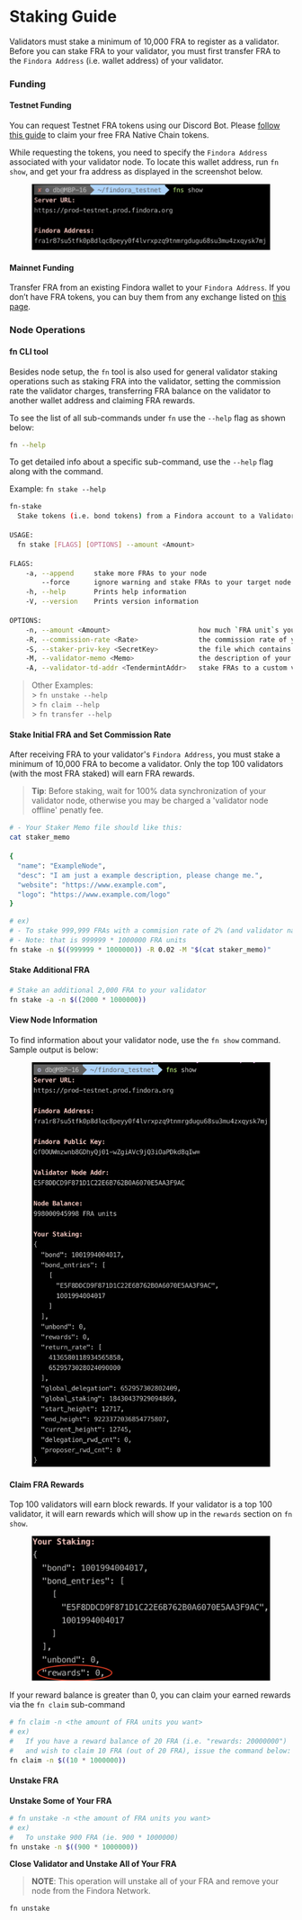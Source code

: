 # Staking Guide



Validators must stake a minimum of 10,000 FRA to register as a validator. Before you can stake FRA to your validator, you must first transfer FRA to the `Findora Address` (i.e. wallet address) of your validator.

### Funding[​](https://wiki.findora.org/docs/validators/staking-guide#funding) <a href="#funding" id="funding"></a>

#### Testnet Funding[​](https://wiki.findora.org/docs/validators/staking-guide#testnet-funding) <a href="#testnet-funding" id="testnet-funding"></a>

You can request Testnet FRA tokens using our Discord Bot. Please [follow this guide](../general-users/acquire-fra/request-testnet-fra.md) to claim your free FRA Native Chain tokens.

While requesting the tokens, you need to specify the `Findora Address` associated with your validator node. To locate this wallet address, run `fn show`, and get your fra address as displayed in the screenshot below.

<figure><img src="../.gitbook/assets/image (1) (4).png" alt=""><figcaption></figcaption></figure>

#### Mainnet Funding[​](https://wiki.findora.org/docs/validators/staking-guide#mainnet-funding) <a href="#mainnet-funding" id="mainnet-funding"></a>

Transfer FRA from an existing Findora wallet to your `Findora Address`. If you don’t have FRA tokens, you can buy them from any exchange listed on [this page](https://coinmarketcap.com/currencies/findora/markets/).

### Node Operations[​](https://wiki.findora.org/docs/validators/staking-guide#node-operations) <a href="#node-operations" id="node-operations"></a>

#### fn CLI tool[​](https://wiki.findora.org/docs/validators/staking-guide#fn-cli-tool) <a href="#fn-cli-tool" id="fn-cli-tool"></a>

Besides node setup, the `fn` tool is also used for general validator staking operations such as staking FRA into the validator, setting the commission rate the validator charges, transferring FRA balance on the validator to another wallet address and claiming FRA rewards.

To see the list of all sub-commands under `fn` use the `--help` flag as shown below:

```bash
fn --help
```

To get detailed info about a specific sub-command, use the `--help` flag along with the command.

Example: `fn stake --help`

```bash
fn-stake
  Stake tokens (i.e. bond tokens) from a Findora account to a Validator

USAGE:
  fn stake [FLAGS] [OPTIONS] --amount <Amount>

FLAGS:
    -a, --append     stake more FRAs to your node
        --force      ignore warning and stake FRAs to your target node
    -h, --help       Prints help information
    -V, --version    Prints version information

OPTIONS:
    -n, --amount <Amount>                      how much `FRA unit`s you want to stake
    -R, --commission-rate <Rate>               the commission rate of your node, a float number from 0.0 to 1.0
    -S, --staker-priv-key <SecretKey>          the file which contains private key (in base64 format) of proposer
    -M, --validator-memo <Memo>                the description of your node, optional
    -A, --validator-td-addr <TendermintAddr>   stake FRAs to a custom validator
```

> Other Examples:\
> \> `fn unstake --help`\
> \> `fn claim --help`\
> \> `fn transfer --help`

#### Stake Initial FRA and Set Commission Rate[​](https://wiki.findora.org/docs/validators/staking-guide#stake-initial-fra-and-set-commission-rate) <a href="#stake-initial-fra-and-set-commission-rate" id="stake-initial-fra-and-set-commission-rate"></a>

After receiving FRA to your validator's `Findora Address`, you must stake a minimum of 10,000 FRA to become a validator. Only the top 100 validators (with the most FRA staked) will earn FRA rewards.

> **Tip**: Before staking, wait for 100% data synchronization of your validator node, otherwise you may be charged a 'validator node offline' penatly fee.

```bash
# - Your Staker Memo file should like this:
cat staker_memo

{
  "name": "ExampleNode",
  "desc": "I am just a example description, please change me.",
  "website": "https://www.example.com",
  "logo": "https://www.example.com/logo"
}
```

```bash
# ex)
# - To stake 999,999 FRAs with a commision rate of 2% (and validator name of Validator_Pool_A)
# - Note: that is 999999 * 1000000 FRA units
fn stake -n $((999999 * 1000000)) -R 0.02 -M "$(cat staker_memo)"
```

#### Stake Additional FRA[​](https://wiki.findora.org/docs/validators/staking-guide#stake-additional-fra) <a href="#stake-additional-fra" id="stake-additional-fra"></a>

```bash
# Stake an additional 2,000 FRA to your validator
fn stake -a -n $((2000 * 1000000))
```

#### View Node Information[​](https://wiki.findora.org/docs/validators/staking-guide#view-node-information) <a href="#view-node-information" id="view-node-information"></a>

To find information about your validator node, use the `fn show` command. Sample output is below:

<figure><img src="../.gitbook/assets/image (8) (3).png" alt=""><figcaption></figcaption></figure>

#### Claim FRA Rewards[​](https://wiki.findora.org/docs/validators/staking-guide#claim-fra-rewards) <a href="#claim-fra-rewards" id="claim-fra-rewards"></a>

Top 100 validators will earn block rewards. If your validator is a top 100 validator, it will earn rewards which will show up in the `rewards` section on `fn show`.

<figure><img src="../.gitbook/assets/image (14).png" alt=""><figcaption></figcaption></figure>

If your reward balance is greater than 0, you can claim your earned rewards via the `fn claim` sub-command

```bash
# fn claim -n <the amount of FRA units you want>
# ex)
#   If you have a reward balance of 20 FRA (i.e. "rewards: 20000000")
#   and wish to claim 10 FRA (out of 20 FRA), issue the command below:
fn claim -n $((10 * 1000000))
```

#### Unstake FRA[​](https://wiki.findora.org/docs/validators/staking-guide#unstake-fra) <a href="#unstake-fra" id="unstake-fra"></a>

**Unstake Some of Your FRA**[**​**](https://wiki.findora.org/docs/validators/staking-guide#unstake-some-of-your-fra)

```bash
# fn unstake -n <the amount of FRA units you want>
# ex)
#   To unstake 900 FRA (ie. 900 * 1000000)
fn unstake -n $((900 * 1000000))
```

**Close Validator and Unstake All of Your FRA**[**​**](https://wiki.findora.org/docs/validators/staking-guide#close-validator-and-unstake-all-of-your-fra)

> **NOTE**: This operation will unstake all of your FRA and remove your node from the Findora Network.

```bash
fn unstake
```
